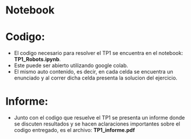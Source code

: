 # Notebook

# Codigo:

- El codigo necesario para resolver el TP1 se encuentra en el notebook: **TP1_Robots.ipynb**.
- Este puede ser abierto utilizando google colab.
- El mismo auto contenido, es decir, en cada celda se encuentra un enunciado y al correr dicha celda presenta la solucion del ejercicio.

# Informe:

- Junto con el codigo que resuelve el TP1 se presenta un informe donde se discuten resultados y se hacen aclaraciones importantes sobre el codigo entregado, es el archivo: **TP1_informe.pdf**

